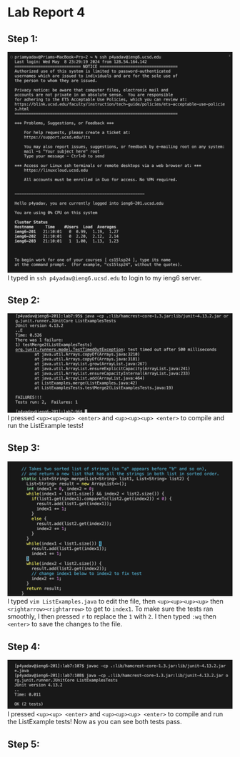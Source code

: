 # **Lab Report 4**
## Step 1:
![Image](https://github.com/priamyadav22/cse15l-lab-reports/blob/main/Screen%20Shot%202024-06-10%20at%209.14.14%20PM.png)
I typed in `ssh p4yadav@ieng6.ucsd.edu` to login to my ieng6 server.

## Step 2:
![Image](https://github.com/priamyadav22/cse15l-lab-reports/blob/main/Screen%20Shot%202024-06-10%20at%2010.14.54%20PM.png)
I pressed `<up><up><up> <enter>` and `<up><up><up> <enter>` to compile and run the ListExample tests!

## Step 3:
![Image](https://github.com/priamyadav22/cse15l-lab-reports/blob/main/Screen%20Shot%202024-06-10%20at%2010.18.45%20PM.png)
I typed `vim ListExamples.java` to edit the file, then `<up><up><up><up>` then `<rightarrow><rightarrow>` to get to `index1`. To make sure the tests ran smoothly, I then pressed `r` to replace the `1` with `2`. I then typed `:wq` then `<enter>` to save the changes to the file.

## Step 4:
![Image](https://github.com/priamyadav22/cse15l-lab-reports/blob/main/Screen%20Shot%202024-06-10%20at%2010.25.17%20PM.png)
I pressed `<up><up> <enter>` and `<up><up><up> <enter>` to compile and run the ListExample tests! Now as you can see both tests pass.

## Step 5:
